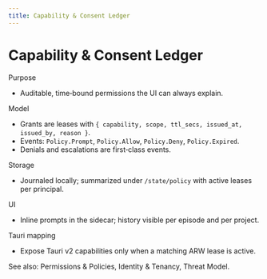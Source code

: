 ```yaml
---
title: Capability & Consent Ledger
---
```


# Capability & Consent Ledger

Purpose
- Auditable, time‑bound permissions the UI can always explain.

Model
- Grants are leases with `{ capability, scope, ttl_secs, issued_at, issued_by, reason }`.
- Events: `Policy.Prompt`, `Policy.Allow`, `Policy.Deny`, `Policy.Expired`.
- Denials and escalations are first‑class events.

Storage
- Journaled locally; summarized under `/state/policy` with active leases per principal.

UI
- Inline prompts in the sidecar; history visible per episode and per project.

Tauri mapping
- Expose Tauri v2 capabilities only when a matching ARW lease is active.

See also: Permissions & Policies, Identity & Tenancy, Threat Model.

